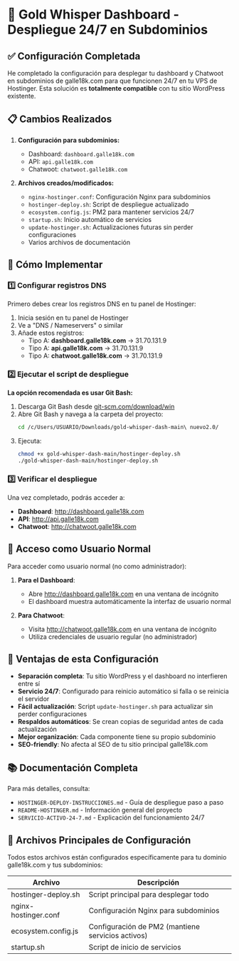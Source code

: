 # 🌟 Gold Whisper Dashboard - Despliegue 24/7 en Subdominios

## ✅ Configuración Completada

He completado la configuración para desplegar tu dashboard y Chatwoot en subdominios de galle18k.com para que funcionen 24/7 en tu VPS de Hostinger. Esta solución es **totalmente compatible** con tu sitio WordPress existente.

## 📋 Cambios Realizados

1. **Configuración para subdominios:**
   - Dashboard: `dashboard.galle18k.com`
   - API: `api.galle18k.com` 
   - Chatwoot: `chatwoot.galle18k.com`

2. **Archivos creados/modificados:**
   - `nginx-hostinger.conf`: Configuración Nginx para subdominios
   - `hostinger-deploy.sh`: Script de despliegue actualizado
   - `ecosystem.config.js`: PM2 para mantener servicios 24/7
   - `startup.sh`: Inicio automático de servicios
   - `update-hostinger.sh`: Actualizaciones futuras sin perder configuraciones
   - Varios archivos de documentación

## 🚀 Cómo Implementar

### 1️⃣ Configurar registros DNS

Primero debes crear los registros DNS en tu panel de Hostinger:

1. Inicia sesión en tu panel de Hostinger
2. Ve a "DNS / Nameservers" o similar
3. Añade estos registros:
   - Tipo A: **dashboard.galle18k.com** → 31.70.131.9
   - Tipo A: **api.galle18k.com** → 31.70.131.9
   - Tipo A: **chatwoot.galle18k.com** → 31.70.131.9

### 2️⃣ Ejecutar el script de despliegue

**La opción recomendada es usar Git Bash:**

1. Descarga Git Bash desde [git-scm.com/download/win](https://git-scm.com/download/win)
2. Abre Git Bash y navega a la carpeta del proyecto:
   ```bash
   cd /c/Users/USUARIO/Downloads/gold-whisper-dash-main\ nuevo2.0/
   ```
3. Ejecuta:
   ```bash
   chmod +x gold-whisper-dash-main/hostinger-deploy.sh
   ./gold-whisper-dash-main/hostinger-deploy.sh
   ```

### 3️⃣ Verificar el despliegue

Una vez completado, podrás acceder a:
- **Dashboard**: http://dashboard.galle18k.com
- **API**: http://api.galle18k.com
- **Chatwoot**: http://chatwoot.galle18k.com

## 👤 Acceso como Usuario Normal

Para acceder como usuario normal (no como administrador):

1. **Para el Dashboard**: 
   - Abre http://dashboard.galle18k.com en una ventana de incógnito
   - El dashboard muestra automáticamente la interfaz de usuario normal

2. **Para Chatwoot**:
   - Visita http://chatwoot.galle18k.com en una ventana de incógnito
   - Utiliza credenciales de usuario regular (no administrador)

## 🔄 Ventajas de esta Configuración

- **Separación completa**: Tu sitio WordPress y el dashboard no interfieren entre sí
- **Servicio 24/7**: Configurado para reinicio automático si falla o se reinicia el servidor
- **Fácil actualización**: Script `update-hostinger.sh` para actualizar sin perder configuraciones
- **Respaldos automáticos**: Se crean copias de seguridad antes de cada actualización
- **Mejor organización**: Cada componente tiene su propio subdominio
- **SEO-friendly**: No afecta al SEO de tu sitio principal galle18k.com

## 📚 Documentación Completa

Para más detalles, consulta:
- `HOSTINGER-DEPLOY-INSTRUCCIONES.md` - Guía de despliegue paso a paso
- `README-HOSTINGER.md` - Información general del proyecto
- `SERVICIO-ACTIVO-24-7.md` - Explicación del funcionamiento 24/7

## 🌟 Archivos Principales de Configuración

Todos estos archivos están configurados específicamente para tu dominio galle18k.com y tus subdominios:

| Archivo | Descripción |
|---------|-------------|
| hostinger-deploy.sh | Script principal para desplegar todo |
| nginx-hostinger.conf | Configuración Nginx para subdominios |
| ecosystem.config.js | Configuración de PM2 (mantiene servicios activos) |
| startup.sh | Script de inicio de servicios |
